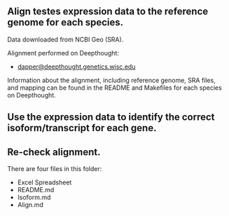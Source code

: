 ## Align testes expression data to the reference genome for each species.

Data downloaded from NCBI Geo (SRA).

Alignment performed on Deepthought:
- dapper@deepthought.genetics.wisc.edu

Information about the alignment, including reference genome, SRA files, and mapping can be found in the README and Makefiles for each species on Deepthought.

## Use the expression data to identify the correct isoform/transcript for each gene.

## Re-check alignment.

There are four files in this folder:
- Excel Spreadsheet
- README.md
- Isoform.md
- Align.md
